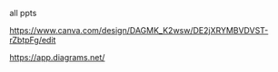all ppts


https://www.canva.com/design/DAGMK_K2wsw/DE2jXRYMBVDVST-rZbtpFg/edit

https://app.diagrams.net/
